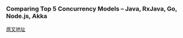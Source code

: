 ### Comparing Top 5 Concurrency Models – Java, RxJava, Go, Node.js, Akka

<font size=2>[原文地址](https://blog.gigaspaces.com/comparing-top-5-concurrency-models-java-rxjava-go-node-js-akka/)</front>

> 
